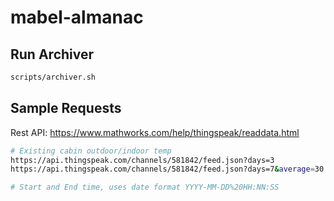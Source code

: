 # mabel-almanac

## Run Archiver
```bash
scripts/archiver.sh
```
## Sample Requests

Rest API: https://www.mathworks.com/help/thingspeak/readdata.html

```bash
# Existing cabin outdoor/indoor temp
https://api.thingspeak.com/channels/581842/feed.json?days=3
https://api.thingspeak.com/channels/581842/feed.json?days=7&average=30

# Start and End time, uses date format YYYY-MM-DD%20HH:NN:SS

```
